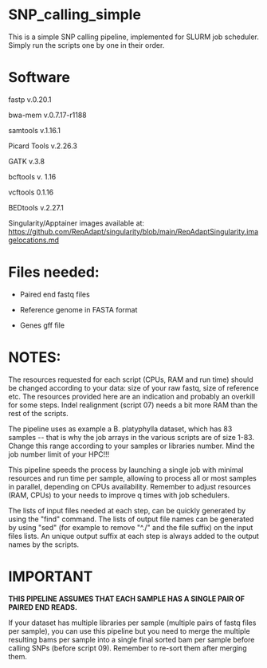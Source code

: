 # SNP_calling_simple

This is a simple SNP calling pipeline, implemented for SLURM job scheduler.
Simply run the scripts one by one in their order.

# Software

fastp v.0.20.1

bwa-mem v.0.7.17-r1188

samtools v.1.16.1

Picard Tools v.2.26.3

GATK v.3.8

bcftools v. 1.16

vcftools 0.1.16

BEDtools v.2.27.1

Singularity/Apptainer images available at: https://github.com/RepAdapt/singularity/blob/main/RepAdaptSingularity.imagelocations.md

# Files needed: 

- Paired end fastq files

- Reference genome in FASTA format

- Genes gff file

# NOTES:

The resources requested for each script (CPUs, RAM and run time) should be changed according to your data: size of your raw fastq, size of reference etc. The resources provided here are an indication and probably an overkill for some steps.
Indel realignment (script 07) needs a bit more RAM than the rest of the scripts.

The pipeline uses as example a B. platyphylla dataset, which has 83 samples -- that is why the job arrays in the various scripts are of size 1-83. Change this range according to your samples or libraries number. 
Mind the job number limit of your HPC!!!


This pipeline speeds the process by launching a single job with minimal resources and run time per sample, allowing to process all or most samples in parallel, depending on CPUs availability. 
Remember to adjust resources (RAM, CPUs) to your needs to improve q times with job schedulers.

The lists of input files needed at each step, can be quickly generated by using the "find" command. The lists of output file names can be generated by using "sed" (for example to remove "^./" and the file suffix) on the input files lists. An unique output suffix at each step is always added to the output names by the scripts.


# IMPORTANT 

<b>THIS PIPELINE ASSUMES THAT EACH SAMPLE HAS A SINGLE PAIR OF PAIRED END READS.</b>


If your dataset has multiple libraries per sample (multiple pairs of fastq files per sample), you can use this pipeline but you need to merge the multiple resulting bams per sample into a single final sorted bam per sample before calling SNPs (before script 09). Remember to re-sort them after merging them.
